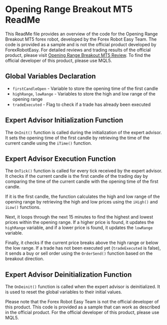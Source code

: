 # Opening Range Breakout MT5 ReadMe

This ReadMe file provides an overview of the code for the Opening Range Breakout MT5 forex robot, developed by the Forex Robot Easy Team. The code is provided as a sample and is not the official product developed by ForexRobotEasy. For detailed reviews and trading results of the official product, please visit [Opening Range Breakout MT5 Review](https://forexroboteasy.com/forex-robot-review/opening-range-breakout-mt5-review-harness-daily-stock-index-trends/). To find the official developer of this product, please use MQL5.

## Global Variables Declaration

- `firstCandleOpen` - Variable to store the opening time of the first candle
- `highRange`, `lowRange` - Variables to store the high and low range of the opening range
- `tradeExecuted` - Flag to check if a trade has already been executed

## Expert Advisor Initialization Function

The `OnInit()` function is called during the initialization of the expert advisor. It sets the opening time of the first candle by retrieving the time of the current candle using the `iTime()` function.

## Expert Advisor Execution Function

The `OnTick()` function is called for every tick received by the expert advisor. It checks if the current candle is the first candle of the trading day by comparing the time of the current candle with the opening time of the first candle.

If it is the first candle, the function calculates the high and low range of the opening range by retrieving the high and low prices using the `iHigh()` and `iLow()` functions.

Next, it loops through the next 15 minutes to find the highest and lowest prices within the opening range. If a higher price is found, it updates the `highRange` variable, and if a lower price is found, it updates the `lowRange` variable.

Finally, it checks if the current price breaks above the high range or below the low range. If a trade has not been executed yet (`tradeExecuted` is false), it sends a buy or sell order using the `OrderSend()` function based on the breakout direction.

## Expert Advisor Deinitialization Function

The `OnDeinit()` function is called when the expert advisor is deinitialized. It is used to reset the global variables to their initial values.

Please note that the Forex Robot Easy Team is not the official developer of this product. This code is provided as a sample that can work as described in the official product. For the official developer of this product, please use MQL5.
